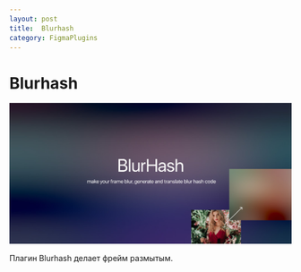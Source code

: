 ```yaml
---
layout: post
title:  Blurhash
category: FigmaPlugins
---
```


# Blurhash



![](/image/figma/430830814232500.png)

Плагин Blurhash делает фрейм размытым.
